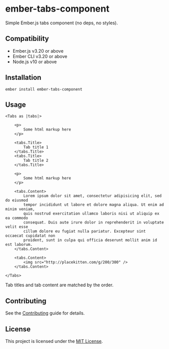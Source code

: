 ember-tabs-component
==============================================================================

Simple Ember.js tabs component (no deps, no styles).


Compatibility
------------------------------------------------------------------------------

* Ember.js v3.20 or above
* Ember CLI v3.20 or above
* Node.js v10 or above


Installation
------------------------------------------------------------------------------

```
ember install ember-tabs-component
```


Usage
------------------------------------------------------------------------------

```
<Tabs as |tabs|>

    <p>
        Some html markup here
    </p>

    <tabs.Title>
        Tab title 1
    </tabs.Title>
    <tabs.Title>
        Tab title 2
    </tabs.Title>

    <p>
        Some html markup here
    </p>

    <tabs.Content>
        Lorem ipsum dolor sit amet, consectetur adipisicing elit, sed do eiusmod
        tempor incididunt ut labore et dolore magna aliqua. Ut enim ad minim veniam,
        quis nostrud exercitation ullamco laboris nisi ut aliquip ex ea commodo
        consequat. Duis aute irure dolor in reprehenderit in voluptate velit esse
        cillum dolore eu fugiat nulla pariatur. Excepteur sint occaecat cupidatat non
        proident, sunt in culpa qui officia deserunt mollit anim id est laborum.
    </tabs.Content>

    <tabs.Content>
        <img src="http://placekitten.com/g/200/300" />
    </tabs.Content>

</Tabs>
```

Tab titles and tab content are matched by the order.


Contributing
------------------------------------------------------------------------------

See the [Contributing](CONTRIBUTING.md) guide for details.


License
------------------------------------------------------------------------------

This project is licensed under the [MIT License](LICENSE.md).
